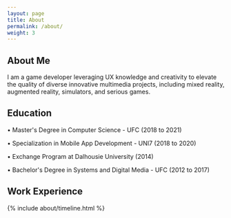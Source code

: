 ```yaml
---
layout: page
title: About
permalink: /about/
weight: 3
---
```


## About Me

I am a game developer leveraging UX knowledge and creativity to elevate the quality of diverse innovative multimedia projects, including mixed reality, augmented reality, simulators, and serious games. 

## Education

• Master's Degree in Computer Science - UFC (2018 to 2021)

• Specialization in Mobile App Development - UNI7 (2018 to 2020)

• Exchange Program at Dalhousie University (2014)

• Bachelor's Degree in Systems and Digital Media - UFC (2012 to 2017)

## Work Experience

<div class="row">
{% include about/timeline.html %}
</div>

